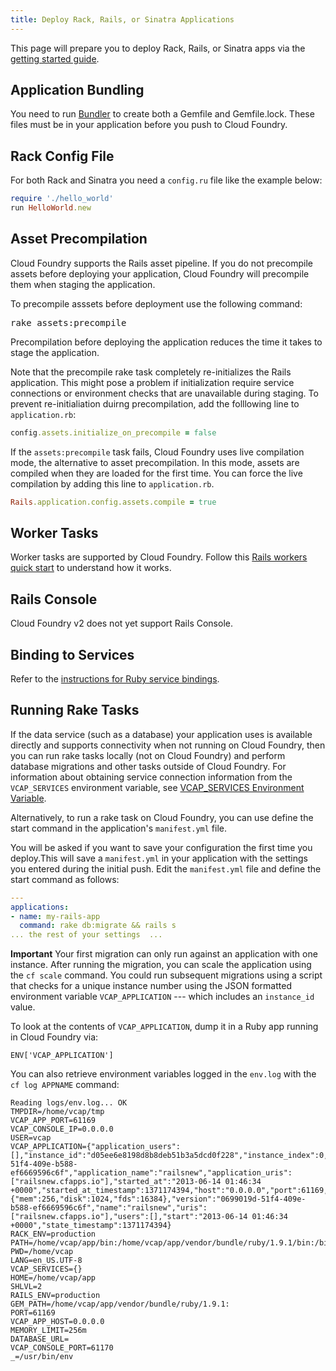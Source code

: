 ```yaml
---
title: Deploy Rack, Rails, or Sinatra Applications
---
```


This page will prepare you to deploy Rack, Rails, or Sinatra apps via the [getting started guide](../../../dotcom/getting-started.html).

## <a id='bundler'></a> Application Bundling ##

You need to run <a href="http://gembundler.com/">Bundler</a> to create both a Gemfile and Gemfile.lock. These files must be in your application before you push to Cloud Foundry.

## <a id='config'></a> Rack Config File ##

For both Rack and Sinatra you need a `config.ru` file like the example below:

~~~ruby
require './hello_world'
run HelloWorld.new
~~~

## <a id='precompile'></a> Asset Precompilation ##

Cloud Foundry supports the Rails asset pipeline. If you do not precompile assets before deploying your application, Cloud Foundry will precompile them when staging the application. 

To precompile asssets before deployment use the following command:

<pre class="terminal">
rake assets:precompile
</pre>

Precompilation before deploying the application reduces the time it  takes to stage the application. 

Note that the precompile rake task completely re-initializes the Rails application. This might pose a problem if initialization require service connections or environment checks that are unavailable during staging. To prevent re-initialiation duirng precompilation, add the folllowing line to `application.rb`:

~~~ruby
config.assets.initialize_on_precompile = false
~~~

If the `assets:precompile` task fails, Cloud Foundry uses live compilation mode, the alternative to asset precompilation. In this mode, assets are compiled when they are loaded for the first time. You can force the live compilation by adding this line to `application.rb`.

~~~ruby
Rails.application.config.assets.compile = true
~~~

## <a id='workers'></a> Worker Tasks ##

Worker tasks are supported by Cloud Foundry. Follow this [Rails workers quick start](rails-running-worker-tasks.html) to understand how it works.

## <a id='console'></a> Rails Console ##

Cloud Foundry v2 does not yet support Rails Console.

## <a id='services'></a> Binding to Services ##

Refer to the [instructions for Ruby service bindings](../../services/ruby-service-bindings.html).

## <a id='rake'></a> Running Rake Tasks ##

If the data service (such as a database) your application uses is available directly and supports connectivity when not running on Cloud Foundry, then you can run rake tasks locally (not on Cloud Foundry) and perform database migrations and other tasks outside of Cloud Foundry. For information about obtaining service connection information from the `VCAP_SERVICES` environment variable, see [VCAP_SERVICES Environment Variable](../environment-variable.html).

Alternatively, to run a rake task on Cloud Foundry, you can use define the start command in the application's `manifest.yml` file.

You will be asked if you want to save your configuration the first time you deploy.This will save a `manifest.yml` in your application with the settings you entered during the initial push. Edit the `manifest.yml` file and define the start command as follows:

~~~yaml
---
applications:
- name: my-rails-app
  command: rake db:migrate && rails s
... the rest of your settings  ...
~~~

**Important** Your first migration can only run against an application with one instance. After running the migration, you can scale the application using the `cf scale` command. You could run subsequent migrations using a script that checks for a unique instance number using the JSON formatted environment variable `VCAP_APPLICATION` --- which includes an `instance_id` value.


To look at the contents of `VCAP_APPLICATION`, dump it in a Ruby app running in Cloud Foundry via:

`ENV['VCAP_APPLICATION']`

You can also retrieve environment variables logged in the `env.log` with the `cf log APPNAME` command:

~~~
Reading logs/env.log... OK
TMPDIR=/home/vcap/tmp
VCAP_APP_PORT=61169
VCAP_CONSOLE_IP=0.0.0.0
USER=vcap
VCAP_APPLICATION={"application_users":[],"instance_id":"d05ee6e8198d8b8deb51b3a5dcd0f228","instance_index":0,"application_version":"0699019d-51f4-409e-b588-ef6669596c6f","application_name":"railsnew","application_uris":["railsnew.cfapps.io"],"started_at":"2013-06-14 01:46:34 +0000","started_at_timestamp":1371174394,"host":"0.0.0.0","port":61169,"limits":{"mem":256,"disk":1024,"fds":16384},"version":"0699019d-51f4-409e-b588-ef6669596c6f","name":"railsnew","uris":["railsnew.cfapps.io"],"users":[],"start":"2013-06-14 01:46:34 +0000","state_timestamp":1371174394}
RACK_ENV=production
PATH=/home/vcap/app/bin:/home/vcap/app/vendor/bundle/ruby/1.9.1/bin:/bin:/usr/bin:/bin:/usr/bin
PWD=/home/vcap
LANG=en_US.UTF-8
VCAP_SERVICES={}
HOME=/home/vcap/app
SHLVL=2
RAILS_ENV=production
GEM_PATH=/home/vcap/app/vendor/bundle/ruby/1.9.1:
PORT=61169
VCAP_APP_HOST=0.0.0.0
MEMORY_LIMIT=256m
DATABASE_URL=
VCAP_CONSOLE_PORT=61170
_=/usr/bin/env

~~~
